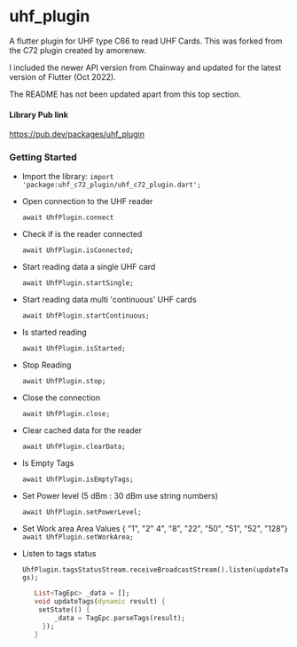 # uhf_plugin

A flutter plugin for UHF type C66 to read UHF Cards. This was forked from the C72 plugin created by amorenew.

I included the newer API version from Chainway and updated for the latest version of Flutter (Oct 2022).

The README has not been updated apart from this top section.

#### Library Pub link

https://pub.dev/packages/uhf_plugin

### Getting Started

- Import the library:
  `import 'package:uhf_c72_plugin/uhf_c72_plugin.dart';`

- Open connection to the UHF reader

  `await UhfPlugin.connect`

- Check if is the reader connected

  `await UhfPlugin.isConnected;`

- Start reading data a single UHF card

  `await UhfPlugin.startSingle;`

- Start reading data multi 'continuous' UHF cards

  `await UhfPlugin.startContinuous;`

- Is started reading

  `await UhfPlugin.isStarted;`

- Stop Reading

  `await UhfPlugin.stop;`

- Close the connection

  `await UhfPlugin.close;`

- Clear cached data for the reader

  `await UhfPlugin.clearData;`

- Is Empty Tags

  `await UhfPlugin.isEmptyTags;`

- Set Power level (5 dBm : 30 dBm use string numbers)

  `await UhfPlugin.setPowerLevel;`

- Set Work area
  Area Values { "1", "2" 4", "8", "22", "50", "51", "52", "128"}
  `await UhfPlugin.setWorkArea;`

- Listen to tags status

  `UhfPlugin.tagsStatusStream.receiveBroadcastStream().listen(updateTags);`

  ```dart
     List<TagEpc> _data = [];
     void updateTags(dynamic result) {
      setState(() {
          _data = TagEpc.parseTags(result);
       });
     }
  ```
